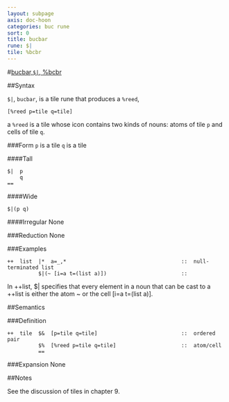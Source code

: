 ```yaml
---
layout: subpage
axis: doc-hoon
categories: buc rune
sort: 0
title: bucbar
rune: $|
tile: %bcbr
---
```


#[bucbar,`$|`, %bcbr](#bcbr)

##Syntax

`$|`, `bucbar`, is a tile rune that produces a `%reed`,  

    [%reed p=tile q=tile]

a `%reed` is a tile whose icon contains two kinds of nouns: atoms of tile `p` and cells of tile `q`.

###Form
`p` is a tile
`q` is a tile

####Tall

    $|  p
        q
    ==

####Wide

    $|(p q)

####Irregular
None

###Reduction
None

###Examples

    ++  list  |*  a=_,*                                     ::  null-terminated list
              $|(~ [i=a t=(list a)])                        ::

In ++list, $| specifies that every element in a noun that can be cast to a ++list is either the atom ~ or the cell [i=a t=(list a)]. 

##Semantics

###Definition

    ++  tile  $&  [p=tile q=tile]                           ::  ordered pair
              $%  [%reed p=tile q=tile]                     ::  atom/cell
              ==

###Expansion
None

##Notes

See the discussion of tiles in chapter 9.
